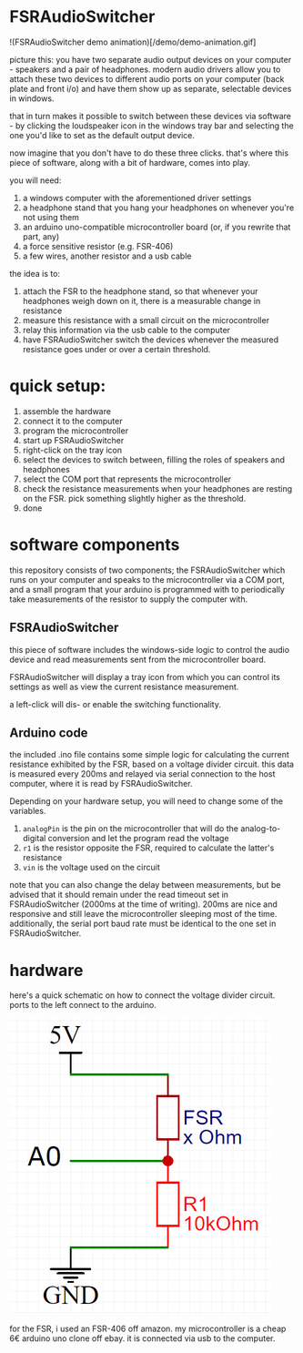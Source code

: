 # FSRAudioSwitcher

!(FSRAudioSwitcher demo animation)[/demo/demo-animation.gif]

picture this: you have two separate audio output devices on your computer - speakers and a pair of headphones. modern audio drivers allow you to attach these two devices to different audio ports on your computer (back plate and front i/o) and have them show up as separate, selectable devices in windows.

that in turn makes it possible to switch between these devices via software - by clicking the loudspeaker icon in the windows tray bar and selecting the one you'd like to set as the default output device.

now imagine that you don't have to do these three clicks. that's where this piece of software, along with a bit of hardware, comes into play.

you will need:

1. a windows computer with the aforementioned driver settings
2. a headphone stand that you hang your headphones on whenever you're not using them
3. an arduino uno-compatible microcontroller board (or, if you rewrite that part, any)
4. a force sensitive resistor (e.g. FSR-406)
5. a few wires, another resistor and a usb cable

the idea is to:

1. attach the FSR to the headphone stand, so that whenever your headphones weigh down on it, there is a measurable change in resistance
2. measure this resistance with a small circuit on the microcontroller
3. relay this information via the usb cable to the computer
4. have FSRAudioSwitcher switch the devices whenever the measured resistance goes under or over a certain threshold.

# quick setup:

1. assemble the hardware
2. connect it to the computer
3. program the microcontroller
4. start up FSRAudioSwitcher
5. right-click on the tray icon
6. select the devices to switch between, filling the roles of speakers and headphones
7. select the COM port that represents the microcontroller
8. check the resistance measurements when your headphones are resting on the FSR. pick something slightly higher as the threshold.
9. done

# software components

this repository consists of two components; the FSRAudioSwitcher which runs on your computer and speaks to the microcontroller via a COM port, and a small program that your arduino is programmed with to periodically take measurements of the resistor to supply the computer with.

## FSRAudioSwitcher

this piece of software includes the windows-side logic to control the audio device and read measurements sent from the microcontroller board.

FSRAudioSwitcher will display a tray icon from which you can control its settings as well as view the current resistance measurement.

a left-click will dis- or enable the switching functionality.

## Arduino code

the included .ino file contains some simple logic for calculating the current resistance exhibited by the FSR, based on a voltage divider circuit. this data is measured every 200ms and relayed via serial connection to the host computer, where it is read by FSRAudioSwitcher.

Depending on your hardware setup, you will need to change some of the variables.

1. `analogPin` is the pin on the microcontroller that will do the analog-to-digital conversion and let the program read the voltage
2. `r1` is the resistor opposite the FSR, required to calculate the latter's resistance
3. `vin` is the voltage used on the circuit

note that you can also change the delay between measurements, but be advised that it should remain under the read timeout set in FSRAudioSwitcher (2000ms at the time of writing). 200ms are nice and responsive and still leave the microcontroller sleeping most of the time. additionally, the serial port baud rate must be identical to the one set in FSRAudioSwitcher.

# hardware

here's a quick schematic on how to connect the voltage divider circuit. ports to the left connect to the arduino.

![FSR/arduino circuit](/demo/circuit.png)

for the FSR, i used an FSR-406 off amazon. my microcontroller is a cheap 6€ arduino uno clone off ebay. it is connected via usb to the computer.
